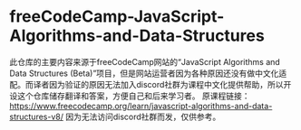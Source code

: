 # freeCodeCamp-JavaScript-Algorithms-and-Data-Structures
此仓库的主要内容来源于freeCodeCamp网站的“JavaScript Algorithms and Data Structures (Beta)”项目，但是网站运营者因为各种原因还没有做中文化适配。而译者因为验证的原因无法加入discord社群为课程中文化提供帮助，所以开设这个仓库储存翻译和答案，方便自己和后来学习者。
原课程链接：https://www.freecodecamp.org/learn/javascript-algorithms-and-data-structures-v8/
因为无法访问discord社群而发，仅供参考。
